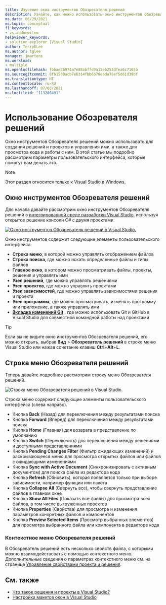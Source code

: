 ```yaml
---
title: Изучение окна инструментов Обозревателя решений
description: Узнайте, как можно использовать окно инструментов Обозревателя решений в Visual Studio для создания файлов, проектов и решений, а также управления ими.
ms.date: 06/29/2021
ms.topic: conceptual
f1_keywords:
- vs.addnewitem
helpviewer_keywords:
- solution explorer [Visual Studio]
author: TerryGLee
ms.author: tglee
manager: jmartens
ms.workload:
- multiple
ms.openlocfilehash: fbbae8b974a7e88abffd9a12eb253dfea6c7165b
ms.sourcegitcommit: 8fb1500acb7e6314fbb6b78eada78ef5d61d39bf
ms.translationtype: HT
ms.contentlocale: ru-RU
ms.lasthandoff: 07/03/2021
ms.locfileid: "113280491"
---
```

# <a name="how-to-use-solution-explorer"></a>Использование Обозревателя решений

Окно инструментов Обозревателя решений можно использовать для создания решений и проектов и управления ими, а также для просмотра кода и работы с ним. В этой статье мы подробно рассмотрим параметры пользовательского интерфейса, которые помогут вам делать это.

> [!NOTE]
> Этот раздел относится только к Visual Studio в Windows.

## <a name="solution-explorer-tool-window"></a>Окно инструментов Обозревателя решений

Для начала давайте рассмотрим окно инструментов Обозревателя решений в [интегрированной среде разработки Visual Studio](../get-started/visual-studio-ide.md), используя открытое решение консоли C# с двумя проектами.

[![Окно инструментов Обозревателя решений в Visual Studio.](media/solution-explorer-tool-window.png)](media/solution-explorer-tool-window.png#lightbox)

Окно инструментов содержит следующие элементы пользовательского интерфейса.

- **Строка меню**, в которой можно управлять отображением файлов
- **Строка поиска**, где можно искать определенные файлы и типы файлов
- **Главное окно**, в котором можно просматривать файлы, проекты, решения и управлять ими
- **Узел решений**, где можно управлять решениями
- **Узел проектов**, где можно управлять проектами
- **Узел зависимостей**, где можно управлять зависимостями решения и проекта
- **Узел программы**, где можно просматривать, изменять программу или приложение, а также управлять ими
- **[Вкладка изменений Git](../version-control/git-with-visual-studio.md?view=vs-2019&preserve-view=true#git-changes-window)** , где можно использовать Git и GitHub в Visual Studio для совместной командной работы над проектами

> [!TIP]
> Если вы не видите окно инструментов Обозревателя решений, его можно открыть, выбрав **Вид** > **Обозреватель решений** в строке меню Visual Studio или нажав сочетание клавиш **Ctrl**+**Alt**+**L**.

## <a name="solution-explorer-menu-bar"></a>Строка меню Обозревателя решений

Теперь давайте подробнее рассмотрим строку меню Обозревателя решений.

![Строка меню Обозревателя решений в Visual Studio.](media/solution-explorer-menu-bar.png)

Строка меню содержит следующие элементы пользовательского интерфейса (слева направо).

- Кнопка **Back** (Назад) для переключения между результатами поиска
- Кнопка **Forward** (Вперед) для переключения между результатами поиска
- Кнопка **Home** (Главная) для возврата в представление по умолчанию
- Кнопка **Switch** (Переключить) для переключения между решениями и доступными представлениями
- Кнопка **Pending Changes Filter** (Фильтр ожидающих изменений) и раскрывающееся меню для просмотра открытых файлов или файлов с ожидающими изменениями
- Кнопка **Sync with Active Document** (Синхронизировать с активным документом) для поиска файла из редактора кода
- Кнопка **Refresh** (Обновить), которая появляется только при выборе зависимости, например функции или пакета
- Кнопка **Collapse All** (Свернуть все), чтобы свернуть представление файлов в главном окне
- Кнопка **Show All Files** (Показать все файлы) для просмотра всех файлов, в том числе [выгруженных проектов](filtered-solutions.md#toggle-unloaded-project-visibility)
- Кнопка **Properties** (Свойства) для просмотра и изменения параметров конкретных файлов и компонентов
- Кнопка **Preview Selected Items** (Просмотр выбранных элементов) для просмотра выбранного файла или компонента в редакторе кода

### <a name="solution-explorer-right-click-context-menu"></a>Контекстное меню Обозревателя решений

В Обозреватель решений есть несколько свойств файла, с которыми можно взаимодействовать с помощью контекстного меню. Дополнительные сведения о параметрах контекстного меню см. на странице [Управление свойствами проекта и решения](managing-project-and-solution-properties.md).

## <a name="see-also"></a>См. также

- [Что такое решения и проекты в Visual Studio?](solutions-and-projects-in-visual-studio.md)
- [Настройка макетов окон в Visual Studio](customizing-window-layouts-in-visual-studio.md)
